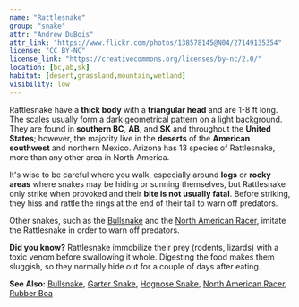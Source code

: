 ```yaml
---
name: "Rattlesnake"
group: "snake"
attr: "Andrew DuBois"
attr_link: "https://www.flickr.com/photos/138578145@N04/27149135354"
license: "CC BY-NC"
license_link: "https://creativecommons.org/licenses/by-nc/2.0/"
location: [bc,ab,sk]
habitat: [desert,grassland,mountain,wetland]
visibility: low
---
```

Rattlesnake have a **thick body** with a **triangular head** and are 1-8 ft long. The scales usually form a dark geometrical pattern on a light background. They are found in **southern BC**, **AB**, and **SK** and throughout the **United States**; however, the majority live in the **deserts** of the **American southwest** and northern Mexico. Arizona has 13 species of Rattlesnake, more than any other area in North America.

It's wise to be careful where you walk, especially around **logs** or **rocky areas** where snakes may be hiding or sunning themselves, but Rattlesnake only strike when provoked and their **bite is not usually fatal**. Before striking, they hiss and rattle the rings at the end of their tail to warn off predators.

Other snakes, such as the [Bullsnake](/{{section}}/bullsnake) and the [North American Racer](/{{section}}/naracer), imitate the Rattlesnake in order to warn off predators.

**Did you know?** Rattlesnake immobilize their prey (rodents, lizards) with a toxic venom before swallowing it whole. Digesting the food makes them sluggish, so they normally hide out for a couple of days after eating.

<!-- generated, do not edit -->
**See Also:**
[Bullsnake](/{{section}}/bullsnake),
[Garter Snake](/{{section}}/gartsnake),
[Hognose Snake](/{{section}}/hognsnake),
[North American Racer](/{{section}}/naracer),
[Rubber Boa](/{{section}}/rubboa)
